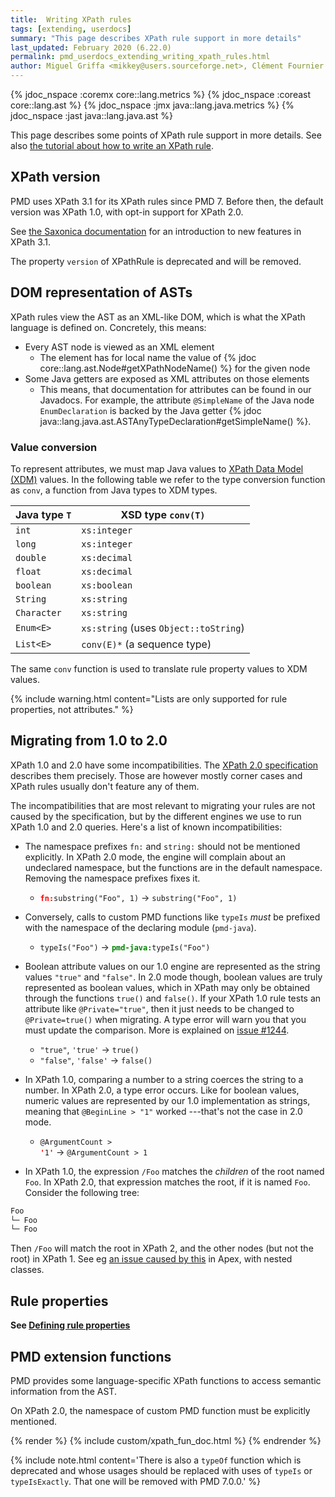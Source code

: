 ```yaml
---
title:  Writing XPath rules
tags: [extending, userdocs]
summary: "This page describes XPath rule support in more details"
last_updated: February 2020 (6.22.0)
permalink: pmd_userdocs_extending_writing_xpath_rules.html
author: Miguel Griffa <mikkey@users.sourceforge.net>, Clément Fournier <clement.fournier76@gmail.com>
---
```



{% jdoc_nspace :coremx core::lang.metrics %}
{% jdoc_nspace :coreast core::lang.ast %}
{% jdoc_nspace :jmx java::lang.java.metrics %}
{% jdoc_nspace :jast java::lang.java.ast %}


This page describes some points of XPath rule support in more details. See
also [the tutorial about how to write an XPath rule](pmd_userdocs_extending_your_first_rule.html).

<!-- Later we can document the specific subset of XPath features our wrappers support -->

## XPath version

PMD uses XPath 3.1 for its XPath rules since PMD 7. Before then, the default version was XPath 1.0, with opt-in support for XPath 2.0.

See [the Saxonica documentation](https://www.saxonica.com/html/documentation/expressions/xpath31new.html) for an introduction to new features in XPath 3.1.

The property `version` of XPathRule is deprecated and will be removed.


## DOM representation of ASTs

XPath rules view the AST as an XML-like DOM, which is what the XPath language is
defined on. Concretely, this means:
* Every AST node is viewed as an XML element
  * The element has for local name the value of {% jdoc core::lang.ast.Node#getXPathNodeName() %}
  for the given node
* Some Java getters are exposed as XML attributes on those elements
  * This means, that documentation for attributes can be found in our Javadocs. For
  example, the attribute `@SimpleName` of the Java node `EnumDeclaration` is backed
  by the Java getter {% jdoc java::lang.java.ast.ASTAnyTypeDeclaration#getSimpleName() %}.

### Value conversion

To represent attributes, we must map Java values to [XPath Data Model (XDM)](https://www.w3.org/TR/xpath-datamodel/) values. In the following table we refer to the type conversion function as `conv`, a function from Java types to XDM types.

| Java type `T` | XSD type `conv(T)`
|-----------------|---------------------|
|`int`            | `xs:integer`
|`long`           | `xs:integer`
|`double`         | `xs:decimal`
|`float`          | `xs:decimal`
|`boolean`        | `xs:boolean`
|`String`         | `xs:string`
|`Character`      | `xs:string`
|`Enum<E>`        | `xs:string` (uses `Object::toString`)
|`List<E>`        | `conv(E)*` (a sequence type)


The same `conv` function is used to translate rule property values to XDM values.

{% include warning.html content="Lists are only supported for rule properties, not attributes." %}


## Migrating from 1.0 to 2.0

<!-- TODO should this still be there in PMD 7? We could just link to an older version of the doc, as this is not so relevant. -->

XPath 1.0 and 2.0 have some incompatibilities. The [XPath 2.0 specification](https://www.w3.org/TR/xpath20/#id-incompat-in-false-mode)
describes them precisely. Those are however mostly corner cases and XPath
rules usually don't feature any of them.

The incompatibilities that are most relevant to migrating your rules are not
caused by the specification, but by the different engines we use to run
XPath 1.0 and 2.0 queries. Here's a list of known incompatibilities:

* The namespace prefixes `fn:` and `string:` should not be mentioned explicitly.
In XPath 2.0 mode, the engine will complain about an undeclared namespace, but
the functions are in the default namespace. Removing the namespace prefixes fixes it.
   * <code><b style="color:red">fn:</b>substring("Foo", 1)</code> &rarr; `substring("Foo", 1)`
* Conversely, calls to custom PMD functions like `typeIs` *must* be prefixed
with the namespace of the declaring module (`pmd-java`).
   * `typeIs("Foo")` &rarr; <code><b style="color:green">pmd-java:</b>typeIs("Foo")</code>
* Boolean attribute values on our 1.0 engine are represented as the string values
`"true"` and `"false"`. In 2.0 mode though, boolean values are truly represented
as boolean values, which in XPath may only be obtained through the functions
`true()` and `false()`.
If your XPath 1.0 rule tests an attribute like `@Private="true"`, then it just
needs to be changed to `@Private=true()` when migrating. A type error will warn
you that you must update the comparison. More is explained on [issue #1244](https://github.com/pmd/pmd/issues/1244).
   * `"true"`, `'true'` &rarr; `true()`
   * `"false"`, `'false'` &rarr; `false()`

* In XPath 1.0, comparing a number to a string coerces the string to a number.
In XPath 2.0, a type error occurs. Like for boolean values, numeric values are
represented by our 1.0 implementation as strings, meaning that `@BeginLine > "1"`
worked ---that's not the case in 2.0 mode.
   * <code>@ArgumentCount > <b style="color:red">'</b>1<b style="color:red">'</b></code> &rarr; `@ArgumentCount > 1`

* In XPath 1.0, the expression `/Foo` matches the *children* of the root named `Foo`.
In XPath 2.0, that expression matches the root, if it is named `Foo`. Consider the following tree:
```java
Foo
└─ Foo
└─ Foo
```
Then `/Foo` will match the root in XPath 2, and the other nodes (but not the root) in XPath 1.
See eg [an issue caused by this](https://github.com/pmd/pmd/issues/1919#issuecomment-512865434) in Apex,
with nested classes.


## Rule properties

**See [Defining rule properties](pmd_userdocs_extending_defining_properties.html#for-xpath-rules)**


## PMD extension functions

PMD provides some language-specific XPath functions to access semantic
information from the AST.

On XPath 2.0, the namespace of custom PMD function must be explicitly mentioned.

{% render %}
{% include custom/xpath_fun_doc.html %}
{% endrender %}

{% include note.html content='There is also a `typeOf` function which is
deprecated and whose usages should be replaced with uses of `typeIs` or
`typeIsExactly`. That one will be removed with PMD 7.0.0.' %}


